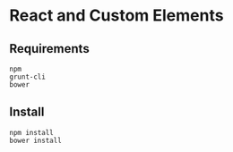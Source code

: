 # React and Custom Elements

## Requirements

    npm
    grunt-cli
    bower

## Install

    npm install
    bower install